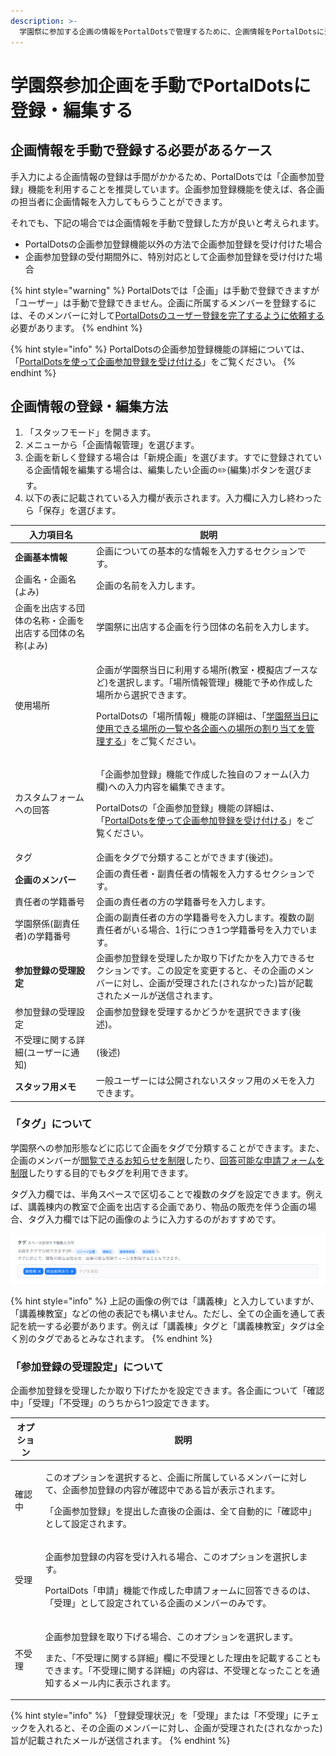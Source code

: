 ```yaml
---
description: >-
  学園祭に参加する企画の情報をPortalDotsで管理するために、企画情報をPortalDotsに登録する方法を説明します。また、PortalDotsに登録されている企画情報を編集する方法を説明します。
---
```


# 学園祭参加企画を手動でPortalDotsに登録・編集する

## 企画情報を手動で登録する必要があるケース

手入力による企画情報の登録は手間がかかるため、PortalDotsでは「企画参加登録」機能を利用することを推奨しています。企画参加登録機能を使えば、各企画の担当者に企画情報を入力してもらうことができます。

それでも、下記の場合では企画情報を手動で登録した方が良いと考えられます。

* PortalDotsの企画参加登録機能以外の方法で企画参加登録を受け付けた場合
* 企画参加登録の受付期間外に、特別対応として企画参加登録を受け付けた場合

{% hint style="warning" %}
PortalDotsでは「企画」は手動で登録できますが「ユーザー」は手動で登録できません。企画に所属するメンバーを登録するには、そのメンバーに対して[PortalDotsのユーザー登録を完了するように依頼する](../setup/user-registration.md)必要があります。
{% endhint %}

{% hint style="info" %}
PortalDotsの企画参加登録機能の詳細については、「[PortalDotsを使って企画参加登録を受け付ける](../features/circle-registration.md)」をご覧ください。
{% endhint %}

## 企画情報の登録・編集方法

1. 「スタッフモード」を開きます。
2. メニューから「企画情報管理」を選びます。
3. 企画を新しく登録する場合は「新規企画」を選びます。すでに登録されている企画情報を編集する場合は、編集したい企画の✏️(編集)ボタンを選びます。
4. 以下の表に記載されている入力欄が表示されます。入力欄に入力し終わったら「保存」を選びます。

| 入力項目名                         | 説明                                                                                                                                                                                    |
| ----------------------------- | ------------------------------------------------------------------------------------------------------------------------------------------------------------------------------------- |
| **企画基本情報**                    | 企画についての基本的な情報を入力するセクションです。                                                                                                                                                            |
| 企画名・企画名(よみ)                   | 企画の名前を入力します。                                                                                                                                                                          |
| 企画を出店する団体の名称・企画を出店する団体の名称(よみ) | 学園祭に出店する企画を行う団体の名前を入力します。                                                                                                                                                             |
| 使用場所                          | <p>企画が学園祭当日に利用する場所(教室・模擬店ブースなど)を選択します。「場所情報管理」機能で予め作成した場所から選択できます。</p><p>PortalDotsの「場所情報」機能の詳細は、「<a href="../features/places.md">学園祭当日に使用できる場所の一覧や各企画への場所の割り当てを管理する</a>」をご覧ください。</p> |
| カスタムフォームへの回答                  | <p>「企画参加登録」機能で作成した独自のフォーム(入力欄)への入力内容を編集できます。<br></p><p>PortalDotsの「企画参加登録」機能の詳細は、「<a href="../features/circle-registration.md">PortalDotsを使って企画参加登録を受け付ける</a>」をご覧ください。</p>            |
| タグ                            | 企画をタグで分類することができます(後述)。                                                                                                                                                                |
| **企画のメンバー**                   | 企画の責任者・副責任者の情報を入力するセクションです。                                                                                                                                                           |
| 責任者の学籍番号                      | 企画の責任者の方の学籍番号を入力します。                                                                                                                                                                  |
| 学園祭係(副責任者)の学籍番号               | 企画の副責任者の方の学籍番号を入力します。複数の副責任者がいる場合、1行につき1つ学籍番号を入力でいます。                                                                                                                                 |
| **参加登録の受理設定**                 | 企画参加登録を受理したか取り下げたかを入力できるセクションです。この設定を変更すると、その企画のメンバーに対し、企画が受理された(されなかった)旨が記載されたメールが送信されます。                                                                                            |
| 参加登録の受理設定                     | 企画参加登録を受理するかどうかを選択できます(後述)。                                                                                                                                                           |
| 不受理に関する詳細(ユーザーに通知)            | (後述)                                                                                                                                                                                  |
| **スタッフ用メモ**                   | 一般ユーザーには公開されないスタッフ用のメモを入力できます。                                                                                                                                                        |

### 「タグ」について

学園祭への参加形態などに応じて企画をタグで分類することができます。また、企画のメンバーが[閲覧できるお知らせを制限](../features/pages.md#orasewonayznitsuite)したり、[回答可能な申請フォームを制限](../features/forms.md#fmuhenayznitsuite)したりする目的でもタグを利用できます。

タグ入力欄では、半角スペースで区切ることで複数のタグを設定できます。例えば、講義棟内の教室で企画を出店する企画であり、物品の販売を伴う企画の場合、タグ入力欄では下記の画像のように入力するのがおすすめです。

![タグの入力例](../.gitbook/assets/58610123-7645-49FE-8429-DAFA83A6AC74.png)

{% hint style="info" %}
上記の画像の例では「講義棟」と入力していますが、「講義棟教室」などの他の表記でも構いません。ただし、全ての企画を通して表記を統一する必要があります。例えば「講義棟」タグと「講義棟教室」タグは全く別のタグであるとみなされます。
{% endhint %}

### 「参加登録の受理設定」について

企画参加登録を受理したか取り下げたかを設定できます。各企画について「確認中」「受理」「不受理」のうちから1つ設定できます。

| オプション | 説明                                                                                                                         |
| ----- | -------------------------------------------------------------------------------------------------------------------------- |
| 確認中   | <p>このオプションを選択すると、企画に所属しているメンバーに対して、企画参加登録の内容が確認中である旨が表示されます。</p><p>「企画参加登録」を提出した直後の企画は、全て自動的に「確認中」として設定されます。</p>           |
| 受理    | <p>企画参加登録の内容を受け入れる場合、このオプションを選択します。</p><p>PortalDots「申請」機能で作成した申請フォームに回答できるのは、「受理」として設定されている企画のメンバーのみです。</p>               |
| 不受理   | <p>企画参加登録を取り下げる場合、このオプションを選択します。</p><p>また、「不受理に関する詳細」欄に不受理とした理由を記載することもできます。「不受理に関する詳細」の内容は、不受理となったことを通知するメール内に表示されます。</p> |

{% hint style="info" %}
「登録受理状況」を「受理」または「不受理」にチェックを入れると、その企画のメンバーに対し、企画が受理された(されなかった)旨が記載されたメールが送信されます。
{% endhint %}
